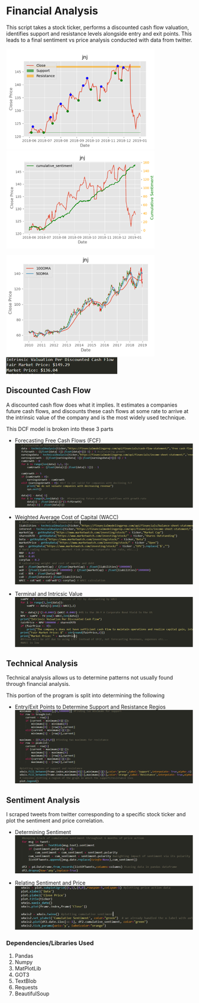 # Financial Analysis    
              
This script takes a stock ticker, performs a discounted cash flow valuation, identifies support and resistance levels alongside entry and exit points. This leads to a final sentiment vs price analysis conducted with data from twitter.
        
<p float="center"> 
  <img src="images/technical_g.PNG" width="400" />
  <img src="images/sentimentPlot_g.PNG" width="400" /> 
</p>
<p float="center">
  <img src="images/price_g.PNG" width="400" />  
  <img src="images/dcf_ss.PNG" width="300" />
</p> 

## Discounted Cash Flow ##

A discounted cash flow does what it implies. It estimates a companies future cash flows, and discounts these cash flows at some rate to arrive at the intrinsic value of the company and is the most widely used technique.

This DCF model is broken into these 3 parts
* Forecasting Free Cash Flows (FCF)
  ![FCF](/images/FCF_ss.PNG)

* Weighted Average Cost of Capital (WACC)
  ![WACC](/images/wacc_ss.PNG)

* Terminal and Intricsic Value
  ![VALUATION](/images/valuation_ss.PNG)
 
## Technical Analysis ##
Technical analysis allows us to determine patterns not usually found through financial analysis.

This portion of the program is split into determining the following
* Entry/Exit Points to Determine Support and Resistance Regios
![SupRes](/images/region_ss.PNG)

## Sentiment Analysis ## 

I scraped tweets from twitter corresponding to a specific stock ticker and plot the sentiment and price correlation.
* Determining Sentiment
![Sentiment](/images/sentiment_ss.PNG)

* Relating Sentiment and Price
![Plot](/images/plot_ss.PNG)

### Dependencies/Libraries Used ###
1. Pandas
2. Numpy
3. MatPlotLib
4. GOT3
5. TextBlob
6. Requests
7. BeautifulSoup

